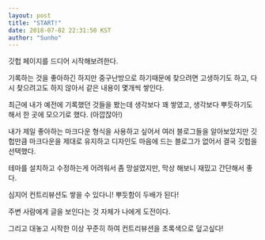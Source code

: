 ```yaml
---
layout: post
title: "START!"
date: 2018-07-02 22:31:50 KST
author: "Sunho"
---
```


깃헙 페이지를 드디어 시작해보려한다.

기록하는 것을 좋아하긴 하지만 중구난방으로 하기때문에 찾으려면 고생하기도 하고, 다시 찾으려고도 하지 않아서 같은 내용이 몇개씩 쌓인다.

최근에 내가 예전에 기록했던 것들을 봤는데 생각보다 꽤 쌓였고, 생각보다 뿌듯하기도 해서 한 곳에 모으기로 했다. (아깝잖아!)

내가 제일 좋아하는 마크다운 형식을 사용하고 싶어서 여러 블로그들을 알아보았지만 깃헙만큼 마크다운을 제대로 유지하고 디자인도 마음에 드는 블로그가 없어서 결국 깃헙을 선택했다.

테마를 설치하고 수정하는게 어려워서 좀 망설였지만, 막상 해보니 재밌고 간단해서 좋다.

심지어 컨트리뷰션도 쌓을 수 있다니! 뿌듯함이 두배가 된다!


주변 사람에게 글을 보인다는 것 자체가 나에게 도전이다.

그리고 대놓고 시작한 이상 꾸준히 하여 컨트리뷰션을 초록색으로 덮고싶다!
